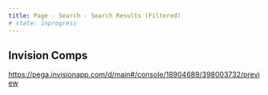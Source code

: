 ```yaml
---
title: Page - Search - Search Results (Filtered)
# state: inprogress
---
```


## Invision Comps

https://pega.invisionapp.com/d/main#/console/18904689/398003732/preview